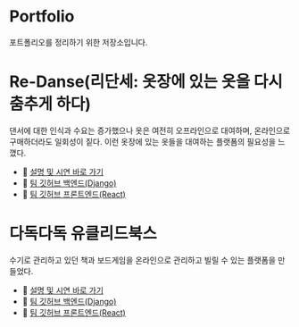 # Portfolio
포트폴리오를 정리하기 위한 저장소입니다.

# Re-Danse(리단세: 옷장에 있는 옷을 다시 춤추게 하다)
댄서에 대한 인식과 수요는 증가했으나 옷은 여전히 오프라인으로 대여하며, 온라인으로 구매하더라도 일회성이 짙다.
이런 옷장에 있는 옷들을 대여하는 플랫폼의 필요성을 느꼈다.
- 🔮 [설명 및 시연 바로 가기](Re-danse.md)
- 📿 [팀 깃허브 백엔드(Django)](https://github.com/BACKHAERANI/project-pajama-django)
- 📿 [팀 깃허브 프론트엔드(React)](https://github.com/BACKHAERANI/project-pajama-react)


# 다독다독 유클리드북스 
수기로 관리하고 있던 책과 보드게임을 온라인으로 관리하고 빌릴 수 있는 플랫폼을 만들었다. 
- 📒 [설명 및 시연 바로 가기](euclidbooks.md)
- 📗 [팀 깃허브 백엔드(Django)](https://github.com/dlcksemf/Introvert-iNtuitive-X-Perceiving-Django)
- 📘 [팀 깃허브 프론트엔드(React)](https://github.com/dlcksemf/Introvert-iNtuitive-X-Perceiving-React)
